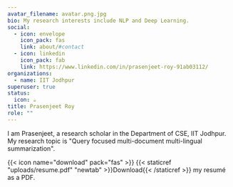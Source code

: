 ```yaml
---
avatar_filename: avatar.png.jpg
bio: My research interests include NLP and Deep Learning.
social:
  - icon: envelope
    icon_pack: fas
    link: about/#contact
  - icon: linkedin
    icon_pack: fab
    link: https://www.linkedin.com/in/prasenjeet-roy-91ab03112/
organizations:
  - name: IIT Jodhpur
superuser: true
status:
  icon: ☕️
title: Prasenjeet Roy
role: ""
---
```

I am Prasenjeet, a research scholar in the Department of CSE, IIT Jodhpur. My research topic is "Query focused multi-document multi-lingual summarization". 

{{< icon name="download" pack="fas" >}} {{< staticref "uploads/resume.pdf" "newtab" >}}Download{{< /staticref >}} my resumé as a PDF.